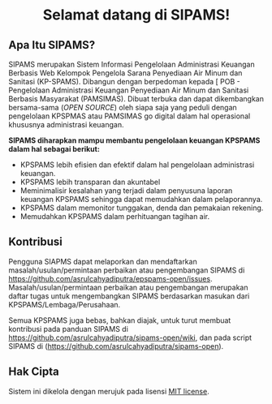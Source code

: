 <h1 align="center">Selamat datang di SIPAMS!</h1>

## Apa Itu SIPAMS?

SIPAMS merupakan Sistem Informasi Pengelolaan Administrasi Keuangan Berbasis Web Kelompok Pengelola Sarana Penyediaan Air Minum dan Sanitasi (KP-SPAMS). Dibangun dengan berpedoman kepada [ POB - Pengelolaan Administrasi Keuangan Penyediaan Air Minum dan Sanitasi Berbasis Masyarakat (PAMSIMAS). Dibuat terbuka dan dapat dikembangkan bersama-sama (_OPEN SOURCE_) oleh siapa saja yang peduli dengan pengelolaan KPSPMAS atau PAMSIMAS go digital dalam hal operasional khususnya administrasi keuangan.

**SIPAMS diharapkan mampu membantu pengelolaan keuangan KPSPAMS dalam hal sebagai berikut:**

-   KPSPAMS lebih efisien dan efektif dalam hal pengelolaan administrasi keuangan.
-   KPSPAMS lebih transparan dan akuntabel
-   Meminimalisir kesalahan yang terjadi dalam penyusuna laporan keuangan KPSPAMS sehingga dapat memudahkan dalam pelaporannya.
-   KPSPAMS dalam memonitor tunggakan, denda dan pemakaian rekening.
-   Memudahkan KPSPAMS dalam perhituangan tagihan air.

## Kontribusi

Pengguna SIAPMS dapat melaporkan dan mendaftarkan masalah/usulan/permintaan perbaikan atau pengembangan SIPAMS di https://github.com/asrulcahyadiputra/epspams-open/issues. Masalah/usulan/permintaan perbaikan atau pengembangan merupakan daftar tugas untuk mengembangkan SIPAMS berdasarkan masukan dari KPSPAMS/Lembaga/Perusahaan.

Semua KPSPAMS juga bebas, bahkan diajak, untuk turut membuat kontribusi pada panduan SIPAMS di https://github.com/asrulcahyadiputra/sipams-open/wiki, dan pada script SIPAMS di (https://github.com/asrulcahyadiputra/sipams-open).

## Hak Cipta

Sistem ini dikelola dengan merujuk pada lisensi [MIT license](https://opensource.org/licenses/MIT).
